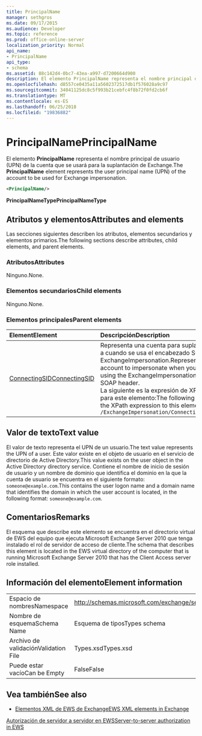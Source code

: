 ```yaml
---
title: PrincipalName
manager: sethgros
ms.date: 09/17/2015
ms.audience: Developer
ms.topic: reference
ms.prod: office-online-server
localization_priority: Normal
api_name:
- PrincipalName
api_type:
- schema
ms.assetid: 88c142d4-0bc7-43ea-a997-d7200664d900
description: El elemento PrincipalName representa el nombre principal de usuario (UPN) de la cuenta que se usará para la suplantación de Exchange.
ms.openlocfilehash: d8557ce0435a11a5602372517db1f576028a9c97
ms.sourcegitcommit: 34041125dc8c5f993b21cebfc4f8b72f0fd2cb6f
ms.translationtype: MT
ms.contentlocale: es-ES
ms.lasthandoff: 06/25/2018
ms.locfileid: "19836882"
---
```

# <a name="principalname"></a><span data-ttu-id="e6e0f-103">PrincipalName</span><span class="sxs-lookup"><span data-stu-id="e6e0f-103">PrincipalName</span></span>

<span data-ttu-id="e6e0f-104">El elemento **PrincipalName** representa el nombre principal de usuario (UPN) de la cuenta que se usará para la suplantación de Exchange.</span><span class="sxs-lookup"><span data-stu-id="e6e0f-104">The **PrincipalName** element represents the user principal name (UPN) of the account to be used for Exchange impersonation.</span></span> 
  
```xml
<PrincipalName/>
```

 <span data-ttu-id="e6e0f-105">**PrincipalNameType**</span><span class="sxs-lookup"><span data-stu-id="e6e0f-105">**PrincipalNameType**</span></span>
## <a name="attributes-and-elements"></a><span data-ttu-id="e6e0f-106">Atributos y elementos</span><span class="sxs-lookup"><span data-stu-id="e6e0f-106">Attributes and elements</span></span>

<span data-ttu-id="e6e0f-107">Las secciones siguientes describen los atributos, elementos secundarios y elementos primarios.</span><span class="sxs-lookup"><span data-stu-id="e6e0f-107">The following sections describe attributes, child elements, and parent elements.</span></span>
  
### <a name="attributes"></a><span data-ttu-id="e6e0f-108">Atributos</span><span class="sxs-lookup"><span data-stu-id="e6e0f-108">Attributes</span></span>

<span data-ttu-id="e6e0f-109">Ninguno.</span><span class="sxs-lookup"><span data-stu-id="e6e0f-109">None.</span></span>
  
### <a name="child-elements"></a><span data-ttu-id="e6e0f-110">Elementos secundarios</span><span class="sxs-lookup"><span data-stu-id="e6e0f-110">Child elements</span></span>

<span data-ttu-id="e6e0f-111">Ninguno.</span><span class="sxs-lookup"><span data-stu-id="e6e0f-111">None.</span></span>
  
### <a name="parent-elements"></a><span data-ttu-id="e6e0f-112">Elementos principales</span><span class="sxs-lookup"><span data-stu-id="e6e0f-112">Parent elements</span></span>

|<span data-ttu-id="e6e0f-113">**Element**</span><span class="sxs-lookup"><span data-stu-id="e6e0f-113">**Element**</span></span>|<span data-ttu-id="e6e0f-114">**Descripción**</span><span class="sxs-lookup"><span data-stu-id="e6e0f-114">**Description**</span></span>|
|:-----|:-----|
|[<span data-ttu-id="e6e0f-115">ConnectingSID</span><span class="sxs-lookup"><span data-stu-id="e6e0f-115">ConnectingSID</span></span>](connectingsid.md) <br/> |<span data-ttu-id="e6e0f-116">Representa una cuenta para suplantar a cuando se usa el encabezado SOAP ExchangeImpersonation.</span><span class="sxs-lookup"><span data-stu-id="e6e0f-116">Represents an account to impersonate when you are using the ExchangeImpersonation SOAP header.</span></span>  <br/> <span data-ttu-id="e6e0f-117">La siguiente es la expresión de XPath para este elemento:</span><span class="sxs-lookup"><span data-stu-id="e6e0f-117">The following is the XPath expression to this element:</span></span>  <br/>  `/ExchangeImpersonation/ConnectingSID` <br/> |
   
## <a name="text-value"></a><span data-ttu-id="e6e0f-118">Valor de texto</span><span class="sxs-lookup"><span data-stu-id="e6e0f-118">Text value</span></span>

<span data-ttu-id="e6e0f-119">El valor de texto representa el UPN de un usuario.</span><span class="sxs-lookup"><span data-stu-id="e6e0f-119">The text value represents the UPN of a user.</span></span> <span data-ttu-id="e6e0f-120">Este valor existe en el objeto de usuario en el servicio de directorio de Active Directory.</span><span class="sxs-lookup"><span data-stu-id="e6e0f-120">This value exists on the user object in the Active Directory directory service.</span></span> <span data-ttu-id="e6e0f-121">Contiene el nombre de inicio de sesión de usuario y un nombre de dominio que identifica el dominio en la que la cuenta de usuario se encuentra en el siguiente formato: `someone@example.com`.</span><span class="sxs-lookup"><span data-stu-id="e6e0f-121">This contains the user logon name and a domain name that identifies the domain in which the user account is located, in the following format:  `someone@example.com`.</span></span>
  
## <a name="remarks"></a><span data-ttu-id="e6e0f-122">Comentarios</span><span class="sxs-lookup"><span data-stu-id="e6e0f-122">Remarks</span></span>

<span data-ttu-id="e6e0f-123">El esquema que describe este elemento se encuentra en el directorio virtual de EWS del equipo que ejecuta Microsoft Exchange Server 2010 que tenga instalado el rol de servidor de acceso de cliente.</span><span class="sxs-lookup"><span data-stu-id="e6e0f-123">The schema that describes this element is located in the EWS virtual directory of the computer that is running Microsoft Exchange Server 2010 that has the Client Access server role installed.</span></span>
  
## <a name="element-information"></a><span data-ttu-id="e6e0f-124">Información del elemento</span><span class="sxs-lookup"><span data-stu-id="e6e0f-124">Element information</span></span>

|||
|:-----|:-----|
|<span data-ttu-id="e6e0f-125">Espacio de nombres</span><span class="sxs-lookup"><span data-stu-id="e6e0f-125">Namespace</span></span>  <br/> |http://schemas.microsoft.com/exchange/services/2006/types  <br/> |
|<span data-ttu-id="e6e0f-126">Nombre de esquema</span><span class="sxs-lookup"><span data-stu-id="e6e0f-126">Schema Name</span></span>  <br/> |<span data-ttu-id="e6e0f-127">Esquema de tipos</span><span class="sxs-lookup"><span data-stu-id="e6e0f-127">Types schema</span></span>  <br/> |
|<span data-ttu-id="e6e0f-128">Archivo de validación</span><span class="sxs-lookup"><span data-stu-id="e6e0f-128">Validation File</span></span>  <br/> |<span data-ttu-id="e6e0f-129">Types.xsd</span><span class="sxs-lookup"><span data-stu-id="e6e0f-129">Types.xsd</span></span>  <br/> |
|<span data-ttu-id="e6e0f-130">Puede estar vacío</span><span class="sxs-lookup"><span data-stu-id="e6e0f-130">Can be Empty</span></span>  <br/> |<span data-ttu-id="e6e0f-131">False</span><span class="sxs-lookup"><span data-stu-id="e6e0f-131">False</span></span>  <br/> |
   
## <a name="see-also"></a><span data-ttu-id="e6e0f-132">Vea también</span><span class="sxs-lookup"><span data-stu-id="e6e0f-132">See also</span></span>



- [<span data-ttu-id="e6e0f-133">Elementos XML de EWS de Exchange</span><span class="sxs-lookup"><span data-stu-id="e6e0f-133">EWS XML elements in Exchange</span></span>](ews-xml-elements-in-exchange.md)


[<span data-ttu-id="e6e0f-134">Autorización de servidor a servidor en EWS</span><span class="sxs-lookup"><span data-stu-id="e6e0f-134">Server-to-server authorization in EWS</span></span>](http://msdn.microsoft.com/library/f1610a20-672d-448b-8c00-5b0fbcaf31cb%28Office.15%29.aspx)

